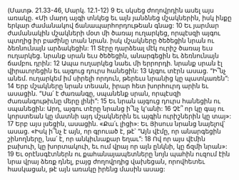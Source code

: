 (Մատթ. 21.33-46, Մարկ. 12.1-12)
9 Եւ սկսեց ժողովրդին ասել այս առակը. «Մի մարդ այգի տնկեց եւ այն յանձնեց մշակներին, իսկ ինքը երկար ժամանակով ճանապարհորդութեան գնաց: 10 Եւ յարմար ժամանակին մշակների մօտ մի ծառայ ուղարկեց, որպէսզի այգու պտղից իր բաժինը տան նրան. իսկ մշակները ծեծեցին նրան ու ձեռնունայն արձակեցին: 11 Տէրը դարձեալ մէկ ուրիշ ծառայ եւս ուղարկեց. նրանք սրան եւս ծեծեցին, անարգեցին եւ ձեռնունայն ճամբու դրին: 12 Ապա ուղարկեց նաեւ մի երրորդի. նրանք սրան էլ վիրաւորեցին եւ այգուց դուրս հանեցին: 13 Այգու տէրն ասաց. “Ի՞նչ անեմ. ուղարկեմ իմ սիրելի որդուն, թերեւս նրանից կը պատկառեն”: 14 Երբ մշակները նրան տեսան, իրար հետ խորհուրդ արին եւ ասացին. “Սա՛ է ժառանգը, սպանենք սրան, որպէսզի ժառանգութիւնը մերը լինի”: 15 Եւ նրան այգուց դուրս հանեցին ու սպանեցին: Արդ, այգու տէրը նրանց ի՞նչ կ՚անի: 16 Չէ՞ որ կը գայ ու կորստեան կը մատնի այդ մշակներին եւ այգին ուրիշներին կը տայ»: 17 Երբ այս լսեցին, ասացին. «Քա՛ւ լիցի»: Եւ Յիսուս նրանց նայելով՝ ասաց. «Իսկ ի՞նչ է այն, որ գրուած է, թէ՝ “Այն վէմը, որ անարգեցին շինողները, նա՛ է, որ անկիւնաքար եղաւ”: 18 Ով որ այս վէմին բախուի, կը խորտակուի, եւ ում վրայ որ այն ընկնի, կը ճզմի նրան»: 19 Եւ օրէնսգէտներն ու քահանայապետները նոյն պահին ուզում էին նրա վրայ ձեռք դնել, բայց ժողովրդից վախեցան, որովհետեւ հասկացան, թէ այն առակը իրենց մասին ասաց:
